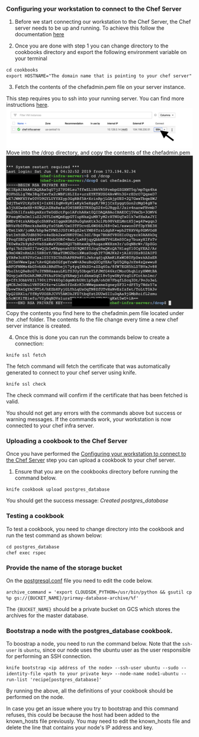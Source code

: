### Configuring your workstation to connect to the Chef Server

1. Before we start connecting our workstation to the Chef Server, the Chef server needs to be up and running. To achieve this follow the documentation [here](../chef-server-configuration/README.MD)

2. Once you are done with step 1 you can change directory to the cookbooks directory and export the following environment variable on your terminal

```
cd cookbooks
export HOSTNAME="The domain name that is pointing to your chef server"
```

3. Fetch the contents of the chefadmin.pem file on your server instance.

This step requires you to ssh into your running server. You can find more instructions [here](https://cloud.google.com/compute/docs/instances/connecting-to-instance).
![SSH-into-instance](../docs/images/ssh-into-instance.png)
Move into the /drop directory, and copy the contents of the chefadmin.pem
![Get-Chefadmine-PEM-file](../docs/images/get-chefadmin-pem-file.png)
Copy the contents you find here to the chefadmin.pem file located under the .chef folder.
The contents fo the file change every time a new chef server instance is created.

4. Once this is done you can run the commands below to create a connection:

```
knife ssl fetch
```
The fetch command will fetch the certificate that was automatically generated to connect to your chef server using knife.

```
knife ssl check
```
The check command will confirm if the certificate that has been fetched is valid.

You should not get any errors with the commands above but success or warning messages.
If the commands work, your workstation is now connected to your chef infra server.

### Uploading a cookbook to the Chef Server

Once you have performed the [Configuring your workstation to connect to the Chef Server](#configuring-your-workstation-to-connect-to-the-Chef-Server) step you can upload a cookbook to your chef server.

1. Ensure that you are on the cookbooks directory before running the command below.

```
knife cookbook upload postgres_database
```
You should get the success message: *Created postgres_database*

### Testing a cookbook

To test a cookbook, you need to change directory into the cookbook and run the test command as shown below:

```
cd postgres_database
chef exec rspec
```

### Provide the name of the storage bucket

On the [postgresql.conf](postgres_database/files/postgresql.conf) file you need to edit the code below.

```
archive_command = 'export CLOUDSDK_PYTHON=/usr/bin/python && gsutil cp %p gs://{BUCKET_NAME}/prirmay-database-archive/%f'	
```

The `{BUCKET_NAME}` should be a private bucket on GCS which stores the archives for the master database.

### Bootstrap a node with the postgres_database cookbook.

To boostrap a node, you need to run the command below. Note that the `ssh-user` is `ubuntu`, since our node uses the ubuntu user as the user responsible for performing an SSH connection. 

```
knife bootstrap <ip address of the node> --ssh-user ubuntu --sudo --identity-file <path to your private key> --node-name node1-ubuntu --run-list 'recipe[postgres_database]'
```
By running the above, all the definitions of your cookbook should be performed on the node.

In case you get an issue where you try to bootstrap and this command refuses, this could be because the host had been added to the known_hosts file previously. You may need to edit the known_hosts file and delete the line that contains your node's IP address and key.
